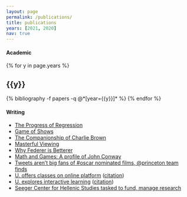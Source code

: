 ```yaml
---
layout: page
permalink: /publications/
title: publications
years: [2021, 2020]
nav: true
---
```


<div class="publications">
<h4>Academic</h4>
{% for y in page.years %}
  <h2 class="year">{{y}}</h2>
  {% bibliography -f papers -q @*[year={{y}}]* %}
{% endfor %}
</div>

<div class="publications">
<h4>Writing</h4>
<ul class="bibliography">
  <li><a href="https://innov.mycpanel.princeton.edu/F12.pdf#page=4" target="_blank">The Progress of Regression</a></li>
  <li><a href="http://nassauweekly.com/game-of-shows/" target="_blank">Game of Shows</a></li>
  <li><a href="http://nassauweekly.com/the-companionship-of-charlie-brown/" target="_blank">
  The Companionship of Charlie Brown</a></li>
  <li><a href="http://nassauweekly.com/masterful-viewing/" target="_blank">Masterful Viewing</a></li>
  <li><a href="http://nassauweekly.com/why-federer-betterer/" target="_blank">Why Federer is Betterer</a></li>
  <li><a href="{{ 'JohnConwayDailyPrincetonian.pdf' | prepend: '/assets/pdf/' | relative_url }}" target="_blank">Math and Games: A profile of John Conway</a></li>
  <li><a href="https://www.dailyprincetonian.com/article/2012/04/tweets-arent-big-fans-of-oscar-nominated-films-princeton-team-finds" target="_blank">Tweets aren’t big fans of #oscar nominated films, @princeton team finds</a></li>
  <li><a href="https://www.dailyprincetonian.com/article/2012/09/u-offers-classes-on-online-platform" target="_blank">U. offers classes on online platform</a> (<a href="https://eqn.princeton.edu/2012/09/mung-chiang-publishes-new-book-on-networked-life/" target="_blank">citation</a>) </li> 
  <li><a href="https://www.dailyprincetonian.com/article/2012/03/u-explores-interactive-learning" target="_blank">U. explores interactive learning</a> (<a href="https://books.google.com/books?id=mbX1CwAAQBAJ&pg=PA200&lpg=PA200&dq=daily+princetonian+rebecca+zhang&source=bl&ots=QrHsd1mJLR&sig=ACfU3U1473y0pLicwkkEdhorjmM90APKZw&hl=en&sa=X&ved=2ahUKEwjC5aPkkOXrAhWqnOAKHb9lBWs4ChDoATAMegQICRAB#v=onepage&q=daily%20princetonian%20rebecca%20zhang&f=false" target="_blank">citation</a>) </li> 
  <li><a href="https://www.dailyprincetonian.com/article/2011/12/seeger-center-for-hellenic-studies-tasked-to-fund-manage-research" target="_blank">Seeger Center for Hellenic Studies tasked to fund, manage research</a></li>

</ul>
</div>

<!-- <div class="talks">
<h4>Talks</h4>

</div> -->
